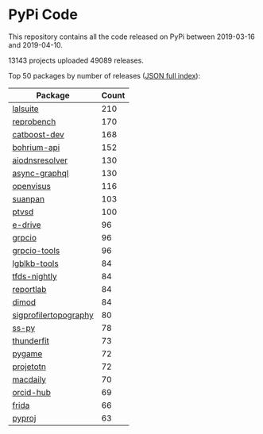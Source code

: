 # PyPi Code

This repository contains all the code released on PyPi between 2019-03-16 and 2019-04-10.

13143 projects uploaded 49089 releases. 

Top 50 packages by number of releases ([JSON full index](./index.json)):

| Package   | Count |
|-----------|-------|
| [lalsuite](https://github.com/pypi-data/pypi-code-35/tree/import/lalsuite) | 210 |
| [reprobench](https://github.com/pypi-data/pypi-code-35/tree/import/reprobench) | 170 |
| [catboost-dev](https://github.com/pypi-data/pypi-code-35/tree/import/catboost-dev) | 168 |
| [bohrium-api](https://github.com/pypi-data/pypi-code-35/tree/import/bohrium-api) | 152 |
| [aiodnsresolver](https://github.com/pypi-data/pypi-code-35/tree/import/aiodnsresolver) | 130 |
| [async-graphql](https://github.com/pypi-data/pypi-code-35/tree/import/async-graphql) | 130 |
| [openvisus](https://github.com/pypi-data/pypi-code-35/tree/import/openvisus) | 116 |
| [suanpan](https://github.com/pypi-data/pypi-code-35/tree/import/suanpan) | 103 |
| [ptvsd](https://github.com/pypi-data/pypi-code-35/tree/import/ptvsd) | 100 |
| [e-drive](https://github.com/pypi-data/pypi-code-35/tree/import/e-drive) | 96 |
| [grpcio](https://github.com/pypi-data/pypi-code-35/tree/import/grpcio) | 96 |
| [grpcio-tools](https://github.com/pypi-data/pypi-code-35/tree/import/grpcio-tools) | 96 |
| [lgblkb-tools](https://github.com/pypi-data/pypi-code-35/tree/import/lgblkb-tools) | 84 |
| [tfds-nightly](https://github.com/pypi-data/pypi-code-35/tree/import/tfds-nightly) | 84 |
| [reportlab](https://github.com/pypi-data/pypi-code-35/tree/import/reportlab) | 84 |
| [dimod](https://github.com/pypi-data/pypi-code-35/tree/import/dimod) | 84 |
| [sigprofilertopography](https://github.com/pypi-data/pypi-code-35/tree/import/sigprofilertopography) | 80 |
| [ss-py](https://github.com/pypi-data/pypi-code-35/tree/import/ss-py) | 78 |
| [thunderfit](https://github.com/pypi-data/pypi-code-35/tree/import/thunderfit) | 73 |
| [pygame](https://github.com/pypi-data/pypi-code-35/tree/import/pygame) | 72 |
| [projetotn](https://github.com/pypi-data/pypi-code-35/tree/import/projetotn) | 72 |
| [macdaily](https://github.com/pypi-data/pypi-code-35/tree/import/macdaily) | 70 |
| [orcid-hub](https://github.com/pypi-data/pypi-code-35/tree/import/orcid-hub) | 69 |
| [frida](https://github.com/pypi-data/pypi-code-35/tree/import/frida) | 66 |
| [pyproj](https://github.com/pypi-data/pypi-code-35/tree/import/pyproj) | 63 |
